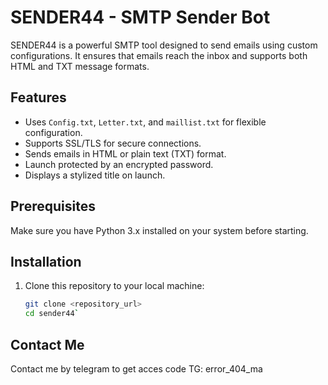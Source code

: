 # SENDER44 - SMTP Sender Bot

SENDER44 is a powerful SMTP tool designed to send emails using custom configurations. It ensures that emails reach the inbox and supports both HTML and TXT message formats.

## Features

- Uses `Config.txt`, `Letter.txt`, and `maillist.txt` for flexible configuration.
- Supports SSL/TLS for secure connections.
- Sends emails in HTML or plain text (TXT) format.
- Launch protected by an encrypted password.
- Displays a stylized title on launch.

## Prerequisites

Make sure you have Python 3.x installed on your system before starting.

## Installation

1. Clone this repository to your local machine:
   ```bash
   git clone <repository_url>
   cd sender44`
   ```

## Contact Me 
Contact me by telegram to get acces code 
TG: error_404_ma
 
